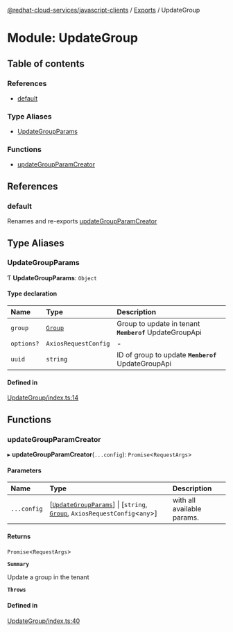 [@redhat-cloud-services/javascript-clients](../README.md) / [Exports](../modules.md) / UpdateGroup

# Module: UpdateGroup

## Table of contents

### References

- [default](UpdateGroup.md#default)

### Type Aliases

- [UpdateGroupParams](UpdateGroup.md#updategroupparams)

### Functions

- [updateGroupParamCreator](UpdateGroup.md#updategroupparamcreator)

## References

### default

Renames and re-exports [updateGroupParamCreator](UpdateGroup.md#updategroupparamcreator)

## Type Aliases

### UpdateGroupParams

Ƭ **UpdateGroupParams**: `Object`

#### Type declaration

| Name | Type | Description |
| :------ | :------ | :------ |
| `group` | [`Group`](../interfaces/types.Group.md) | Group to update in tenant **`Memberof`** UpdateGroupApi |
| `options?` | `AxiosRequestConfig` | - |
| `uuid` | `string` | ID of group to update **`Memberof`** UpdateGroupApi |

#### Defined in

[UpdateGroup/index.ts:14](https://github.com/RedHatInsights/javascript-clients/blob/main/packages/rbac/UpdateGroup/index.ts#L14)

## Functions

### updateGroupParamCreator

▸ **updateGroupParamCreator**(`...config`): `Promise`\<`RequestArgs`\>

#### Parameters

| Name | Type | Description |
| :------ | :------ | :------ |
| `...config` | [[`UpdateGroupParams`](UpdateGroup.md#updategroupparams)] \| [`string`, [`Group`](../interfaces/types.Group.md), `AxiosRequestConfig`\<`any`\>] | with all available params. |

#### Returns

`Promise`\<`RequestArgs`\>

**`Summary`**

Update a group in the tenant

**`Throws`**

#### Defined in

[UpdateGroup/index.ts:40](https://github.com/RedHatInsights/javascript-clients/blob/main/packages/rbac/UpdateGroup/index.ts#L40)
